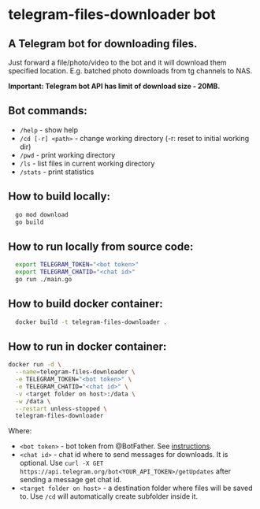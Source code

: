 # telegram-files-downloader bot

## A Telegram bot for downloading files.
Just forward a file/photo/video to the bot and it will download them specified location.
E.g. batched photo downloads from tg channels to NAS.

**Important: Telegram bot API has limit of download size - 20MB.**

## Bot commands:
- `/help` - show help
- `/cd [-r] <path>` - change working directory (-r: reset to initial working dir)
- `/pwd` - print working directory
- `/ls` - list files in current working directory
- `/stats` - print statistics

## How to build locally:
```bash
  go mod download
  go build
```

## How to run locally from source code:
```bash
  export TELEGRAM_TOKEN="<bot token>"
  export TELEGRAM_CHATID="<chat id>"
  go run ./main.go
```

## How to build docker container:
```bash
  docker build -t telegram-files-downloader .
```

## How to run in docker container:
```bash
docker run -d \
  --name=telegram-files-downloader \
  -e TELEGRAM_TOKEN="<bot token>" \
  -e TELEGRAM_CHATID="<chat id>" \
  -v <target folder on host>:/data \
  -w /data \
  --restart unless-stopped \
  telegram-files-downloader
```

Where:
- `<bot token>` - bot token from @BotFather. See [instructions](https://core.telegram.org/bots#6-botfather).
- `<chat id>` - chat id where to send messages for downloads. It is optional. Use `curl -X GET https://api.telegram.org/bot<YOUR_API_TOKEN>/getUpdates` after sending a message get chat id.
- `<target folder on host>` - a destination folder where files will be saved to. Use `/cd` will automatically create subfolder inside it.
